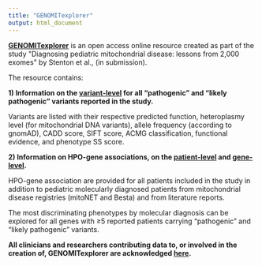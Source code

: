 ```yaml
---
title: "GENOMITexplorer"
output: html_document
---
```


**<a href="https://prokischlab.github.io/GENOMITexplorer/" target="_blank">GENOMITexplorer</a>** is an open access online resource created as part of the study "Diagnosing pediatric mitochondrial disease: lessons from 2,000 exomes" by Stenton et al., (in submission).

The resource contains:

**1) Information on the <a href="https://prokischlab.github.io/GENOMITexplorer/#Scripts_variant_information_study_variants.html" target="_blank">variant-level</a> for all “pathogenic” and “likely pathogenic” variants reported in the study.**

Variants are listed with their respective predicted function, heteroplasmy level (for mitochondrial DNA variants), allele frequency (according to gnomAD), CADD score, SIFT score, ACMG classification, functional evidence, and phenotype SS score.

**2) Information on HPO-gene associations, on the <a href="https://prokischlab.github.io/GENOMITexplorer/#Scripts_HPO_associations_patient_level.html" target="_blank">patient-level</a> and <a href="https://prokischlab.github.io/GENOMITexplorer/#Scripts_HPO_associations_gene_level.html" target="_blank">gene-level</a>.**

HPO-gene association are provided for all patients included in the study in addition to pediatric molecularly diagnosed patients from mitochondrial disease registries (mitoNET and Besta) and from literature reports.

The most discriminating phenotypes by molecular diagnosis can be explored for all genes with ≥5 reported patients carrying “pathogenic” and “likely pathogenic” variants.

**All clinicians and researchers contributing data to, or involved in the creation of, GENOMITexplorer are acknowledged <a href="https://prokischlab.github.io/GENOMITexplorer/#Scripts_all_contributors_contributors.html" target="_blank">here</a>.**


